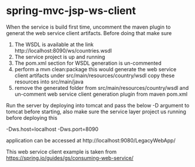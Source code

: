 # spring-mvc-jsp-ws-client
When the service is build first time, uncomment the maven plugin to generat the
web service client artifacts. Before doing that make sure 

1) The WSDL is available at the link http://localhost:8090/ws/countries.wsdl
2) The service project is up and running
3) The pom.xml section for WSDL generation is un-commented
4) perform a mvn clean:package this would generate the web service client artifacts under
src/main/resources/country/wsdl copy these resources into src/main/java 
5) remove the generated folder from src/main/resources/country/wsdl  and un-comment
web service client generation plugin from maven pom.xml

Run the server by deploying into tomcat and pass the below -D argument to tomcat before
starting, also make sure the service layer project us running before deploying this

-Dws.host=localhost -Dws.port=8090

application can be accessed at http://localhost:9080/LegacyWebApp/

This web service client example is taken from https://spring.io/guides/gs/consuming-web-service/
